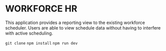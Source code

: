 # WORKFORCE HR

This application provides a reporting view to the existing workforce scheduler. Users are able to view 
schedule data without having to interfere with active scheduling.

`git clone`
`npm install`
`npm run dev`


